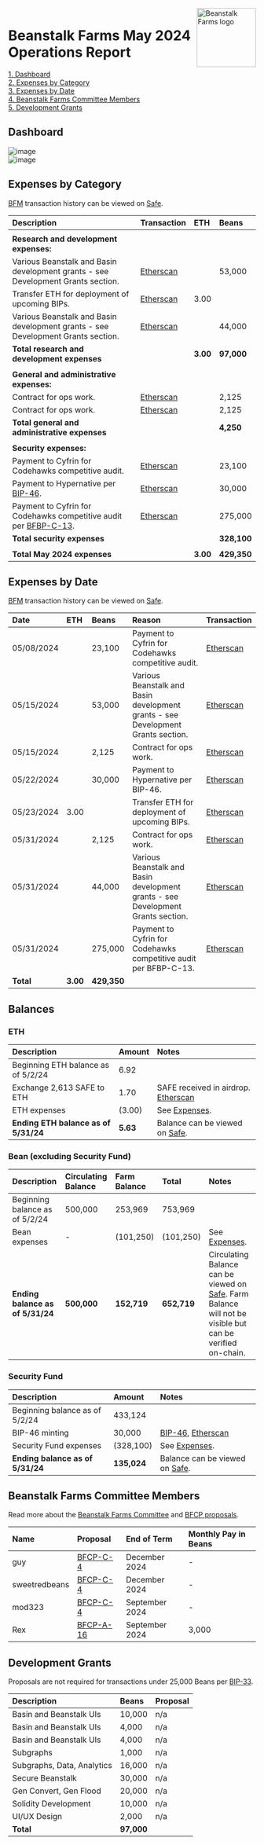 <img src="https://arweave.net/jT_5PRnlx5T4olxEPanXO9m6ur5ho341aY4cmp9YNuM" alt="Beanstalk Farms logo" align="right" width="120" />

# Beanstalk Farms May 2024 Operations Report

[1. Dashboard](#dashboard)  
[2. Expenses by Category](#expenses-by-category)  
[3. Expenses by Date](#expenses-by-date)  
[4. Beanstalk Farms Committee Members](#beanstalk-farms-committee-members)  
[5. Development Grants](#development-grants)  

## Dashboard

![image](https://arweave.net/__XgXLQ_Sxqyh40FUGNwk8RgXeIfRXRP6zd9OvjJdqw)  
![image](https://arweave.net/erHRup-W_y9n4POvu5JGV7y8Ywmdhyfi8Fiooy_OIjo)  

## Expenses by Category

[BFM](https://docs.bean.money/almanac/governance/beanstalk-farms/bfm-dashboard) transaction history can be viewed on [Safe](https://app.safe.global/eth:0x21DE18B6A8f78eDe6D16C50A167f6B222DC08DF7/transactions/history).

| Description                                                                                                                         | Transaction                                                                                             | ETH      | Beans       |
| :---------------------------------------------------------------------------------------------------------------------------------- | :------------------------------------------------------------------------------------------------------ | :------- | :---------- |
|                                                                                                                                     |                                                                                                         |          |             |
| **Research and development expenses:**                                                                                              |                                                                                                         |          |             |
| Various Beanstalk and Basin development grants - see Development Grants section.                                                    | [Etherscan](https://etherscan.io/tx/0x4b2a9a94d542ed72171c429ed4b92a47bec7af4dfa7ca2c95fff13a0371930ac) |          | 53,000      |
| Transfer ETH for deployment of upcoming BIPs.                                                                                       | [Etherscan](https://etherscan.io/tx/0x979b7f1624d43f73804876684f7d643d7176e9023b0471649d81b52945ff5f76) | 3.00     |             |
| Various Beanstalk and Basin development grants - see Development Grants section.                                                    | [Etherscan](https://etherscan.io/tx/0x68c0cdd184a9c720b073042ddaaddd15265f3fa4e4170d0eb80a2a1c16882d81) |          | 44,000      |
| **Total research and development expenses**                                                                                         |                                                                                                         | **3.00** | **97,000**  |
|                                                                                                                                     |                                                                                                         |          |             |
| **General and administrative expenses:**                                                                                            |                                                                                                         |          |             |
| Contract for ops work.                                                                                                              | [Etherscan](https://etherscan.io/tx/0x4b2a9a94d542ed72171c429ed4b92a47bec7af4dfa7ca2c95fff13a0371930ac) |          | 2,125       |
| Contract for ops work.                                                                                                              | [Etherscan](https://etherscan.io/tx/0x68c0cdd184a9c720b073042ddaaddd15265f3fa4e4170d0eb80a2a1c16882d81) |          | 2,125       |
| **Total general and administrative expenses**                                                                                       |                                                                                                         |          | **4,250**   |
|                                                                                                                                     |                                                                                                         |          |             |
| **Security expenses:**                                                                                                              |                                                                                                         |          |             |
| Payment to Cyfrin for Codehawks competitive audit.                                                                                  | [Etherscan](https://etherscan.io/tx/0xcab103bd55c9cd82e4bb90c312491e1e363c61f27334ba0e502df174a69798d5) |          | 23,100      |
| Payment to Hypernative per [BIP-46](https://arweave.net/2enPPzc5mkN18bXnApmCJNRkxwYc-CiCsU71XPualj4).                               | [Etherscan](https://etherscan.io/tx/0x4a5b31e7458949ce3349f9373bff926f804bcc7c140e15f48b4ec779a7a8af01) |          | 30,000      |
| Payment to Cyfrin for Codehawks competitive audit per [BFBP-C-13](https://arweave.net/0qobapPD8Nei6QoF7F3oWWhDJMePLBX79zw-7U_c9As). | [Etherscan](https://etherscan.io/tx/0x68c0cdd184a9c720b073042ddaaddd15265f3fa4e4170d0eb80a2a1c16882d81) |          | 275,000     |
| **Total security expenses**                                                                                                         |                                                                                                         |          | **328,100** |
|                                                                                                                                     |                                                                                                         |          |             |
| **Total May 2024 expenses**                                                                                                         |                                                                                                         | **3.00** | **429,350** |

## Expenses by Date

[BFM](https://docs.bean.money/almanac/governance/beanstalk-farms/bfm-dashboard) transaction history can be viewed on [Safe](https://app.safe.global/eth:0x21DE18B6A8f78eDe6D16C50A167f6B222DC08DF7/transactions/history).

| Date       | ETH      | Beans       | Reason                                                                           | Transaction                                                                                             |
| :--------- | :------- | :---------- | :------------------------------------------------------------------------------- | :------------------------------------------------------------------------------------------------------ |
| 05/08/2024 |          | 23,100      | Payment to Cyfrin for Codehawks competitive audit.                               | [Etherscan](https://etherscan.io/tx/0xcab103bd55c9cd82e4bb90c312491e1e363c61f27334ba0e502df174a69798d5) |
| 05/15/2024 |          | 53,000      | Various Beanstalk and Basin development grants - see Development Grants section. | [Etherscan](https://etherscan.io/tx/0x4b2a9a94d542ed72171c429ed4b92a47bec7af4dfa7ca2c95fff13a0371930ac) |
| 05/15/2024 |          | 2,125       | Contract for ops work.                                                           | [Etherscan](https://etherscan.io/tx/0x4b2a9a94d542ed72171c429ed4b92a47bec7af4dfa7ca2c95fff13a0371930ac) |
| 05/22/2024 |          | 30,000      | Payment to Hypernative per BIP-46.                                               | [Etherscan](https://etherscan.io/tx/0x4a5b31e7458949ce3349f9373bff926f804bcc7c140e15f48b4ec779a7a8af01) |
| 05/23/2024 | 3.00     |             | Transfer ETH for deployment of upcoming BIPs.                                    | [Etherscan](https://etherscan.io/tx/0x979b7f1624d43f73804876684f7d643d7176e9023b0471649d81b52945ff5f76) |
| 05/31/2024 |          | 2,125       | Contract for ops work.                                                           | [Etherscan](https://etherscan.io/tx/0x68c0cdd184a9c720b073042ddaaddd15265f3fa4e4170d0eb80a2a1c16882d81) |
| 05/31/2024 |          | 44,000      | Various Beanstalk and Basin development grants - see Development Grants section. | [Etherscan](https://etherscan.io/tx/0x68c0cdd184a9c720b073042ddaaddd15265f3fa4e4170d0eb80a2a1c16882d81) |
| 05/31/2024 |          | 275,000     | Payment to Cyfrin for Codehawks competitive audit per BFBP-C-13.                 | [Etherscan](https://etherscan.io/tx/0x68c0cdd184a9c720b073042ddaaddd15265f3fa4e4170d0eb80a2a1c16882d81) |
| **Total**  | **3.00** | **429,350** |                                                                                  |                                                                                                         |

## Balances

### ETH

| Description                          | Amount   | Notes                                                                                                                             |
| :----------------------------------- | :------- | :-------------------------------------------------------------------------------------------------------------------------------- |
| Beginning ETH balance as of 5/2/24   | 6.92     |                                                                                                                                   |
| Exchange 2,613 SAFE to ETH           | 1.70     | SAFE received in airdrop. [Etherscan](https://etherscan.io/tx/0x4b2a9a94d542ed72171c429ed4b92a47bec7af4dfa7ca2c95fff13a0371930ac) |
| ETH expenses                         | (3.00)   | See [Expenses](#expenses-by-category).                                                                                            |
| **Ending ETH balance as of 5/31/24** | **5.63** | Balance can be viewed on [Safe](https://app.safe.global/eth:0x21DE18B6A8f78eDe6D16C50A167f6B222DC08DF7/balances).                 |

### Bean (excluding Security Fund)

| Description                      | Circulating Balance | Farm Balance | Total       | Notes                                                                                                                                                                                        |
| :------------------------------- | :------------------ | :----------- | :---------- | :------------------------------------------------------------------------------------------------------------------------------------------------------------------------------------------- |
| Beginning balance as of 5/2/24   | 500,000             | 253,969      | 753,969     |                                                                                                                                                                                              |
| Bean expenses                    | -                   | (101,250)    | (101,250)   | See [Expenses](#expenses-by-category).                                                                                                                                                       |
| **Ending balance as of 5/31/24** | **500,000**         | **152,719**  | **652,719** | Circulating Balance can be viewed on [Safe](https://app.safe.global/eth:0x21DE18B6A8f78eDe6D16C50A167f6B222DC08DF7/balances). Farm Balance will not be visible but can be verified on-chain. |

### Security Fund

| Description                      | Amount      | Notes                                                                                                                                                                              |
| :------------------------------- | :---------- | :--------------------------------------------------------------------------------------------------------------------------------------------------------------------------------- |
| Beginning balance as of 5/2/24   | 433,124     |                                                                                                                                                                                    |
| BIP-46 minting                   | 30,000      | [BIP-46](https://arweave.net/2enPPzc5mkN18bXnApmCJNRkxwYc-CiCsU71XPualj4), [Etherscan](https://etherscan.io/tx/0x299a4b93b8d19f8587b648ce04e3f5e618ea461426bb2b2337993b5d6677f6a7) |
| Security Fund expenses           | (328,100)   | See [Expenses](#expenses-by-category).                                                                                                                                             |
| **Ending balance as of 5/31/24** | **135,024** | Balance can be viewed on [Safe](https://app.safe.global/eth:0x21DE18B6A8f78eDe6D16C50A167f6B222DC08DF7/balances).                                                                  |

## Beanstalk Farms Committee Members

Read more about the [Beanstalk Farms Committee](https://docs.bean.money/almanac/governance/beanstalk-farms#beanstalk-farms-committee) and [BFCP proposals](https://docs.bean.money/almanac/governance/proposals#bfcp).

| Name          | Proposal                                                                     | End of Term    | Monthly Pay in Beans |
| :------------ | :--------------------------------------------------------------------------- | :------------- | :------------------- |
| guy           | [BFCP-C-4](https://arweave.net/DcWYtmUXfFk3wXEN7vr-bsHjXro6PoNV6XdrKtYDgJE)  | December 2024  | -                    |
| sweetredbeans | [BFCP-C-4](https://arweave.net/DcWYtmUXfFk3wXEN7vr-bsHjXro6PoNV6XdrKtYDgJE)  | December 2024  | -                    |
| mod323        | [BFCP-C-4](https://arweave.net/DcWYtmUXfFk3wXEN7vr-bsHjXro6PoNV6XdrKtYDgJE)  | September 2024 | -                    |
| Rex           | [BFCP-A-16](https://arweave.net/HhOwYuvz2a3cWt-_KQjf6sWMaD8qZpzRJmL-fw5O3qs) | September 2024 | 3,000                |

## Development Grants

Proposals are not required for transactions under 25,000 Beans per [BIP-33](https://arweave.net/-iklnExU_oJl3N2Lh0wnnGqeT8cTV0L6d6YOpbn2iKc#governance).

| Description                | Beans      | Proposal |
| :------------------------- | :--------- | :------- |
| Basin and Beanstalk UIs    | 10,000     | n/a      |
| Basin and Beanstalk UIs    | 4,000      | n/a      |
| Basin and Beanstalk UIs    | 4,000      | n/a      |
| Subgraphs                  | 1,000      | n/a      |
| Subgraphs, Data, Analytics | 16,000     | n/a      |
| Secure Beanstalk           | 30,000     | n/a      |
| Gen Convert, Gen Flood     | 20,000     | n/a      |
| Solidity Development       | 10,000     | n/a      |
| UI/UX Design               | 2,000      | n/a      |
| **Total**                  | **97,000** |          |
